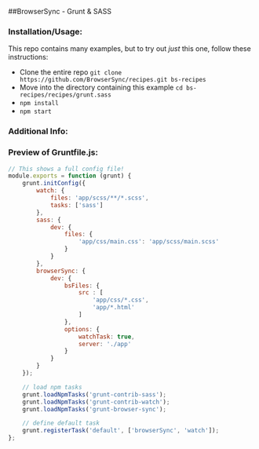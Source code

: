 ##BrowserSync - Grunt &amp; SASS

### Installation/Usage:

This repo contains many examples, but to try out *just* this one, follow these instructions: 

- Clone the entire repo `git clone https://github.com/BrowserSync/recipes.git bs-recipes`
- Move into the directory containing this example `cd bs-recipes/recipes/grunt.sass`
- `npm install`
- `npm start`

### Additional Info:



### Preview of **Gruntfile.js**:
```js
// This shows a full config file!
module.exports = function (grunt) {
    grunt.initConfig({
        watch: {
            files: 'app/scss/**/*.scss',
            tasks: ['sass']
        },
        sass: {
            dev: {
                files: {
                    'app/css/main.css': 'app/scss/main.scss'
                }
            }
        },
        browserSync: {
            dev: {
                bsFiles: {
                    src : [
                        'app/css/*.css',
                        'app/*.html'
                    ]
                },
                options: {
                    watchTask: true,
                    server: './app'
                }
            }
        }
    });

    // load npm tasks
    grunt.loadNpmTasks('grunt-contrib-sass');
    grunt.loadNpmTasks('grunt-contrib-watch');
    grunt.loadNpmTasks('grunt-browser-sync');

    // define default task
    grunt.registerTask('default', ['browserSync', 'watch']);
};
```

